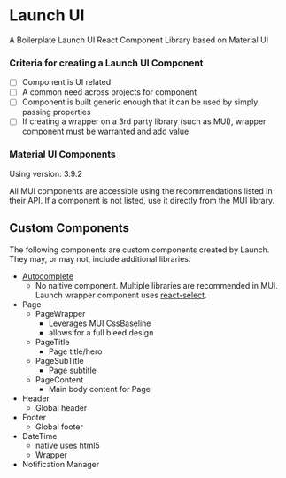 # Launch UI
A Boilerplate Launch UI React Component Library based on Material UI

### Criteria for creating a Launch UI Component

- [ ] Component is UI related
- [ ] A common need across projects for component
- [ ] Component is built generic enough that it can be used by simply passing properties
- [ ] If creating a wrapper on a 3rd party library (such as MUI), wrapper component must be warranted and add value

### Material UI Components

Using version: 3.9.2

All MUI components are accessible using the recommendations listed in their API.  If a component is not listed, use it directly from the MUI library.

## Custom Components

The following components are custom components created by Launch. They may, or may not, include additional libraries.

- [Autocomplete](https://material-ui.com/demos/autocomplete/)
  - No naitive component.  Multiple libraries are recommended in MUI. Launch wrapper component uses [react-select](https://react-select.com/home).
- Page
  - PageWrapper
    - Leverages MUI CssBaseline
    - allows for a full bleed design
  - PageTitle
    - Page title/hero
  - PageSubTitle
    - Page subtitle
  - PageContent
    - Main body content for Page
- Header
  - Global header
- Footer
  - Global footer
- DateTime
  - native uses html5
  - Wrapper
- Notification Manager
